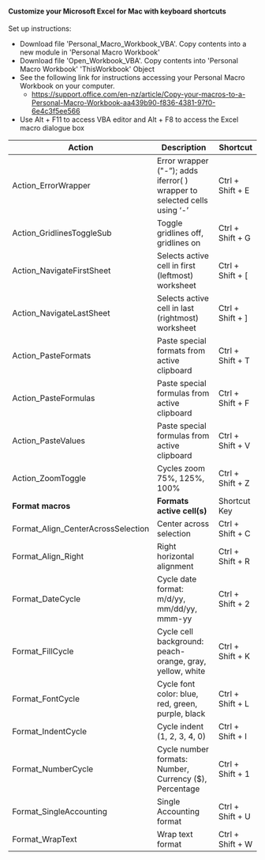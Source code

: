 <h4> Customize your Microsoft Excel for Mac with keyboard shortcuts </h4>

Set up instructions:
- Download file 'Personal_Macro_Workbook_VBA'. Copy contents into a new module in 'Personal Macro Workbook'
- Download file 'Open_Workbook_VBA'. Copy contents into 'Personal Macro Workbook' 'ThisWorkbook' Object
- See the following link for instructions accessing your Personal Macro Workbook on your computer.
  - https://support.office.com/en-nz/article/Copy-your-macros-to-a-Personal-Macro-Workbook-aa439b90-f836-4381-97f0-6e4c3f5ee566
- Use Alt + F11 to access VBA editor and Alt + F8 to access the Excel macro dialogue box

Action | Description | Shortcut
----- | ------------- | ------
Action_ErrorWrapper | Error wrapper ("-”); adds iferror( ) wrapper to selected cells using ‘-’ | Ctrl + Shift + E
Action_GridlinesToggleSub | Toggle gridlines off, gridlines on | Ctrl + Shift + G
Action_NavigateFirstSheet | Selects active cell in first (leftmost) worksheet | Ctrl + Shift + [
Action_NavigateLastSheet | Selects active cell in last (rightmost) worksheet | Ctrl + Shift + ]
Action_PasteFormats | Paste special formats from active clipboard | Ctrl + Shift + T
Action_PasteFormulas | Paste special formulas from active clipboard | Ctrl + Shift + F
Action_PasteValues | Paste special formulas from active clipboard | Ctrl + Shift + V
Action_ZoomToggle | Cycles zoom 75%, 125%, 100% | Ctrl + Shift + Z
<b> Format macros </b> | <b> Formats active cell(s) </b> | Shortcut Key
Format_Align_CenterAcrossSelection | Center across selection | Ctrl + Shift + C
Format_Align_Right | Right horizontal alignment | Ctrl + Shift + R
Format_DateCycle | Cycle date format: m/d/yy, mm/dd/yy, mmm-yy | Ctrl + Shift + 2
Format_FillCycle | Cycle cell background: peach-orange, gray, yellow, white | Ctrl + Shift + K
Format_FontCycle | Cycle font color: blue, red, green, purple, black | Ctrl + Shift + L
Format_IndentCycle | Cycle indent (1, 2, 3, 4, 0) | Ctrl + Shift + I
Format_NumberCycle | Cycle number formats: Number, Currency ($), Percentage | Ctrl + Shift + 1
Format_SingleAccounting | Single Accounting format | Ctrl + Shift + U
Format_WrapText | Wrap text format | Ctrl + Shift + W
